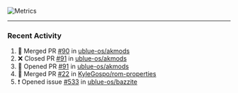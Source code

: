 ![Metrics](https://metrics.lecoq.io/KyleGospo?template=classic&base=header%2C%20activity%2C%20community%2C%20repositories%2C%20metadata&base.indepth=false&base.hireable=false&base.skip=false&config.timezone=America%2FLos_Angeles)

---
### Recent Activity
<!--START_SECTION:activity-->
1. 🎉 Merged PR [#90](https://github.com/ublue-os/akmods/pull/90) in [ublue-os/akmods](https://github.com/ublue-os/akmods)
2. ❌ Closed PR [#91](https://github.com/ublue-os/akmods/pull/91) in [ublue-os/akmods](https://github.com/ublue-os/akmods)
3. 💪 Opened PR [#91](https://github.com/ublue-os/akmods/pull/91) in [ublue-os/akmods](https://github.com/ublue-os/akmods)
4. 🎉 Merged PR [#22](https://github.com/KyleGospo/rom-properties/pull/22) in [KyleGospo/rom-properties](https://github.com/KyleGospo/rom-properties)
5. ❗ Opened issue [#533](https://github.com/ublue-os/bazzite/issues/533) in [ublue-os/bazzite](https://github.com/ublue-os/bazzite)
<!--END_SECTION:activity-->
